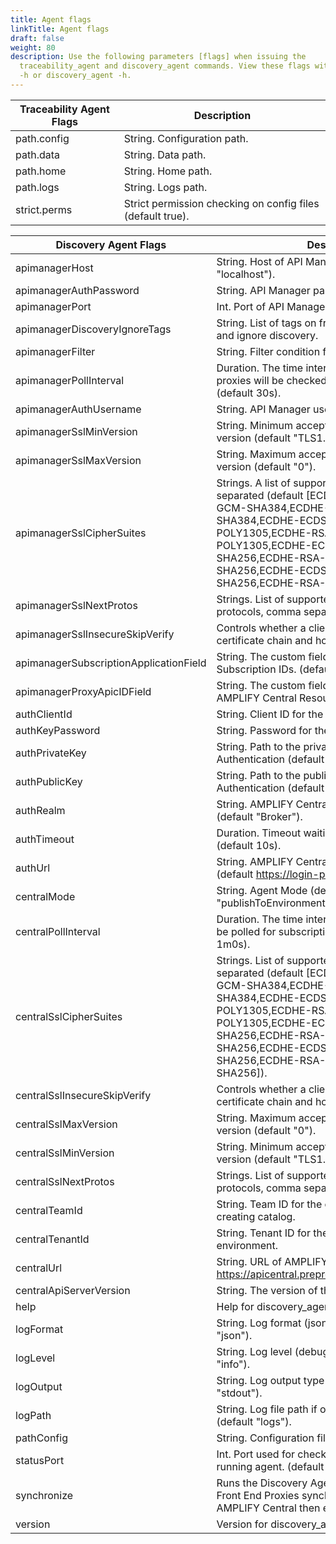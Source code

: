 ```yaml
---
title: Agent flags
linkTitle: Agent flags
draft: false
weight: 80
description: Use the following parameters [flags] when issuing the
  traceability_agent and discovery_agent commands. View these flags with command traceability_agent
  -h or discovery_agent -h.
---
```


| Traceability Agent Flags                         | Description                                                |
|------------------------------------------------|------------------------------------------------------------|
| path.config                    | String. Configuration path.                                |
| path.data                      | String. Data path.                                         |
| path.home                      | String. Home path.                                         |
| path.logs                      | String. Logs path.                                         |
| strict.perms                   | Strict permission checking on config files (default true). |

| Discovery Agent Flags                           | Description                                                                                                                                                                                                                                                                                                            |     |
| ------------------------------- | ---------------------------------------------------------------------------------------------------------------------------------------------------------------------------------------------------------------------------------------------------------------------------------------------------------------------- | --- |
| apimanagerHost                  | String. Host of API Manager service (default "localhost").                                                                                                                                                                                                                                                             |     |
| apimanagerAuthPassword          | String. API Manager password.                                                                                                                                                                                                                                                                                          |     |
| apimanagerPort                  | Int. Port of API Manager service (default 8075).                                                                                                                                                                                                                                                                       |     |
| apimanagerDiscoveryIgnoreTags   | String. List of tags on frontend proxy to check for and ignore discovery.                                                                                                                                                                                                                                              |     |
| apimanagerFilter                | String. Filter condition for discovery.                                                                                                                                                                                                                                                                                 |     |
| apimanagerPollInterval          | Duration. The time interval at which the published proxies will be checked for publishing as catalog. (default 30s).                                                                                                                                                                                                   |     |
| apimanagerAuthUsername          | String. API Manager username.                                                                                                                                                                                                                                                                                          |     |
| apimanagerSslMinVersion         | String. Minimum acceptable SSL/TLS protocol version (default "TLS1.2").                                                                                                                                                                                                                                                |     |
| apimanagerSslMaxVersion         | String. Maximum acceptable SSL/TLS protocol version (default "0").                                                                                                                                                                                                                                                     |     |
| apimanagerSslCipherSuites       | Strings. A list of supported cipher suites, comma separated (default \[ECDHE-ECDSA-AES-256-GCM-SHA384,ECDHE-RSA-AES-256-GCM-SHA384,ECDHE-ECDSA-CHACHA20-POLY1305,ECDHE-RSA-CHACHA20-POLY1305,ECDHE-ECDSA-AES-128-GCM-SHA256,ECDHE-RSA-AES-128-GCM-SHA256,ECDHE-ECDSA-AES-128-CBC-SHA256,ECDHE-RSA-AES-128-CBC-SHA256]) |     |
| apimanagerSslNextProtos         | Strings. List of supported application level protocols, comma separated.                                                                                                                                                                                                                                               |     |
| apimanagerSslInsecureSkipVerify | Controls whether a client verifies the server's certificate chain and host name.                                                                                                                                                                                                                                       |     |
| apimanagerSubscriptionApplicationField    | String. The custom field name in V7 to track Subscription IDs. (default "subscriptions").                                                                                                                                                                                                                              |     |
| apimanagerProxyApicIDField   | String. The custom field name in V7 to track AMPLIFY Central Resource IDs. (default "apicId").                                                                                                                                                                                                                              |     |
| authClientId                    | String. Client ID for the service account.                                                                                                                                                                                                                                                                             |     |
| authKeyPassword                 | String. Password for the private key, if needed.                                                                                                                                                                                                                                                                       |     |
| authPrivateKey                  | String. Path to the private key for AMPLIFY Central Authentication (default "./private_key.pem").                                                                                                                                                                                                                   |     |
| authPublicKey                   | String. Path to the public key for AMPLIFY Central Authentication (default "./public_key.pem").                                                                                                                                                                                                                         |     |
| authRealm                       | String. AMPLIFY Central authentication Realm (default "Broker").                                                                                                                                                                                                                                                       |     |
| authTimeout                     | Duration. Timeout waiting for AxwayID response (default 10s).                                                                                                                                                                                                                                                          |     |
| authUrl                         | String. AMPLIFY Central authentication URL (default <https://login-preprod.axway.com/auth>).                                                                                                                                                                                                                           |     |
| centralMode                     | String. Agent Mode (default "publishToEnvironmentAndCatalog").                                                                                                                                                                                                                                                                       |     |
| centralPollInterval             | Duration. The time interval at which the central will be polled for subscription processing (default 1m0s).                                                                                                                                                                                                            |     |
| centralSslCipherSuites          | Strings. List of supported cipher suites, comma separated (default \[ECDHE-ECDSA-AES-256-GCM-SHA384,ECDHE-RSA-AES-256-GCM-SHA384,ECDHE-ECDSA-CHACHA20-POLY1305,ECDHE-RSA-CHACHA20-POLY1305,ECDHE-ECDSA-AES-128-GCM-SHA256,ECDHE-RSA-AES-128-GCM-SHA256,ECDHE-ECDSA-AES-128-CBC-SHA256,ECDHE-RSA-AES-128-CBC-SHA256]).  |     |
| centralSslInsecureSkipVerify    | Controls whether a client verifies the server's certificate chain and host name.                                                                                                                                                                                                                                       |     |
| centralSslMaxVersion            | String. Maximum acceptable SSL/TLS protocol version (default "0").                                                                                                                                                                                                                                                     |     |
| centralSslMinVersion            | String. Minimum acceptable SSL/TLS protocol version (default "TLS1.2").                                                                                                                                                                                                                                                |     |
| centralSslNextProtos            | Strings. List of supported application level protocols, comma separated.                                                                                                                                                                                                                                               |     |
| centralTeamId                   | String. Team ID for the current default team for creating catalog.                                                                                                                                                                                                                                                     |     |
| centralTenantId                 | String. Tenant ID for the owner of the environment.                                                                                                                                                                                                                                                                    |     |
| centralUrl                      | String. URL of AMPLIFY Central (default <https://apicentral.preprod.k8s.axwayamplify.com>).                                                                                                                                                                                                                            |     |
| centralApiServerVersion                      | String. The version of the V7 API. (default "1.3").                                                                                                                                                                                                                                                                    |     |
| help                            | Help for discovery_agent.                                                                                                                                                                                                                                                                                              |     |
| logFormat                       | String. Log format (json, line, package) (default "json").                                                                                                                                                                                                                                                             |     |
| logLevel                        | String. Log level (debug, info, warn, error) (default "info").                                                                                                                                                                                                                                                         |     |
| logOutput                       | String. Log output type (stdout, file, both) (default "stdout").                                                                                                                                                                                                                                                       |     |
| logPath                         | String. Log file path if output type is file or both (default "logs").                                                                                                                                                                                                                                                 |     |
| pathConfig                      | String. Configuration file path for the agent.                                                                                                                                                                                                                                                                         |     |
| statusPort                      | Int. Port used for checking the health status of the running agent. (default 8989)                                                                                                                                                                                                                                                                        |     |
| synchronize | Runs the Discovery Agent through all API Manager Front End Proxies synchronizing changes to AMPLIFY Central then exits. |     |
| version                         | Version for discovery_agent.                                                                                                                                                                                                                                                                                           |     |
